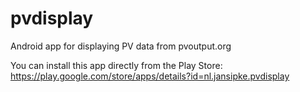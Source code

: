 # pvdisplay
Android app for displaying PV data from pvoutput.org

You can install this app directly from the Play Store: https://play.google.com/store/apps/details?id=nl.jansipke.pvdisplay
